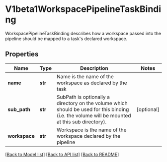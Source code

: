 # V1beta1WorkspacePipelineTaskBinding

WorkspacePipelineTaskBinding describes how a workspace passed into the pipeline should be mapped to a task's declared workspace.
## Properties
Name | Type | Description | Notes
------------ | ------------- | ------------- | -------------
**name** | **str** | Name is the name of the workspace as declared by the task | 
**sub_path** | **str** | SubPath is optionally a directory on the volume which should be used for this binding (i.e. the volume will be mounted at this sub directory). | [optional] 
**workspace** | **str** | Workspace is the name of the workspace declared by the pipeline | 

[[Back to Model list]](../README.md#documentation-for-models) [[Back to API list]](../README.md#documentation-for-api-endpoints) [[Back to README]](../README.md)



